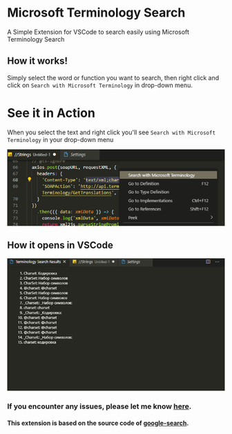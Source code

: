 # Microsoft Terminology Search
A Simple Extension for VSCode to search easily using Microsoft Terminology Search

## How it works!
Simply select the word or function you want to search, then right click and click on `Search with Microsoft Terminology` in drop-down menu.

# See it in Action
When you select the text and right click you'll see `Search with Microsoft Terminology` in your drop-down menu

![drop-down-menu](/resources/drop-down-menu.png?raw=true)

## How it opens in VSCode

![browser-query-results](/resources/search-results.png?raw=true)

### If you encounter any issues, please let me know [here](https://www.github.com/bugron/microsoft-terminology-search).

#### This extension is based on the source code of [google-search](https://github.com/kameshkotwani/google-search/).
